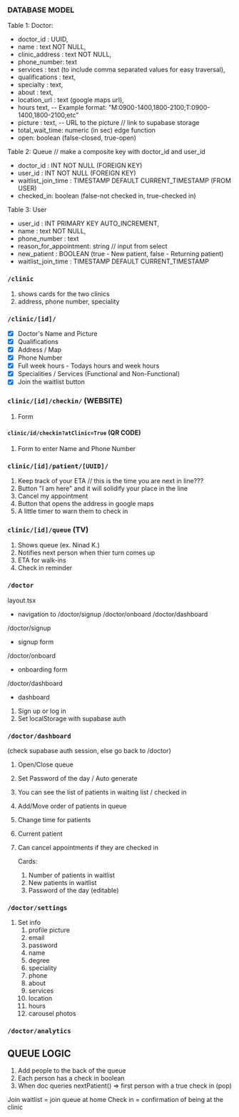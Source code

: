 ### DATABASE MODEL 

Table 1: Doctor:
   - doctor_id : UUID,
   - name : text NOT NULL,
   - clinic_address : text NOT NULL,
   - phone_number: text
   - services : text (to include comma separated values for easy traversal),  
   - qualifications : text,
   - specialty : text,
   - about : text,
   - location_url : text (google maps url), 
   - hours text,  -- Example format: "M:0900-1400,1800-2100;T:0900-1400,1800-2100;etc"
   - picture : text, -- URL to the picture // link to supabase storage
   - total_wait_time: numeric (in sec) edge function
   - open: boolean (false-closed, true-open)

Table 2: Queue
   // make a composite key with doctor_id and user_id
   - doctor_id : INT NOT NULL (FOREIGN KEY)
   - user_id : INT NOT NULL (FOREIGN KEY)
   - waitlist_join_time : TIMESTAMP DEFAULT CURRENT_TIMESTAMP (FROM USER)
   - checked_in: boolean (false-not checked in, true-checked in) 

Table 3: User
   - user_id : INT PRIMARY KEY AUTO_INCREMENT,
   - name : text NOT NULL,
   - phone_number : text
   - reason_for_appointment: string // input from select
   - new_patient : BOOLEAN (true - New patient, false - Returning patient) 
   - waitlist_join_time : TIMESTAMP DEFAULT CURRENT_TIMESTAMP


### `/clinic`

1. shows cards for the two clinics
2. address, phone number, speciality

### `/clinic/[id]/`

- [x] Doctor's Name and Picture
- [x] Qualifications
- [x] Address / Map
- [x] Phone Number
- [x] Full week hours - Todays hours and week hours
- [x] Specialities / Services (Functional and Non-Functional)
- [x] Join the waitlist button

### `clinic/[id]/checkin/` (WEBSITE)

1. Form

#### `clinic/id/checkin?atClinic=True` (QR CODE)

1. Form to enter Name and Phone Number

### `clinic/[id]/patient/[UUID]/`

1. Keep track of your ETA // this is the time you are next in line???
2. Button "I am here" and it will solidify your place in the line
3. Cancel my appointment
4. Button that opens the address in google maps
5. A little timer to warn them to check in

### `clinic/[id]/queue` (TV)

1. Shows queue (ex. Ninad K.)
2. Notifies next person when thier turn comes up
3. ETA for walk-ins
4. Check in reminder

### `/doctor`

layout.tsx
- navigation to /doctor/signup /doctor/onboard /doctor/dashboard

/doctor/signup
- signup form

/doctor/onboard
- onboarding form

/doctor/dashboard 
- dashboard
 
1. Sign up or log in
2. Set localStorage with supabase auth

### `/doctor/dashboard`

(check supabase auth session, else go back to /doctor)

1. Open/Close queue
2. Set Password of the day / Auto generate
3. You can see the list of patients in waiting list / checked in
4. Add/Move order of patients in queue
5. Change time for patients 
6. Current patient
7. Can cancel appointments if they are checked in
   
   Cards:
   1. Number of patients in waitlist
   2. New patients in waitlist
   3. Password of the day (editable)

### `/doctor/settings`
1. Set info
   1. profile picture
   2. email
   3. password
   4. name
   5. degree
   6. speciality
   7. phone
   8. about
   9. services
   10. location
   11. hours
   12. carousel photos

### `/doctor/analytics`


## QUEUE LOGIC

1. Add people to the back of the queue
2. Each person has a check in boolean
3. When doc queries nextPatient() => first person with a true check in (pop)

Join waitlist = join queue at home
Check in = confirmation of being at the clinic
